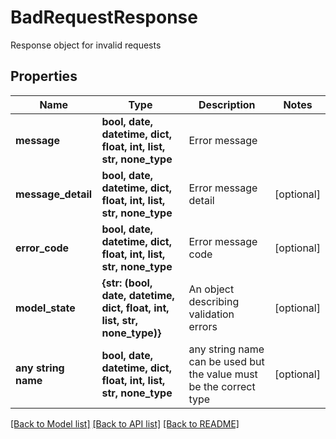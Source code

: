 # BadRequestResponse

Response object for invalid requests

## Properties
Name | Type | Description | Notes
------------ | ------------- | ------------- | -------------
**message** | **bool, date, datetime, dict, float, int, list, str, none_type** | Error message | 
**message_detail** | **bool, date, datetime, dict, float, int, list, str, none_type** | Error message detail | [optional] 
**error_code** | **bool, date, datetime, dict, float, int, list, str, none_type** | Error message code | [optional] 
**model_state** | **{str: (bool, date, datetime, dict, float, int, list, str, none_type)}** | An object describing validation errors | [optional] 
**any string name** | **bool, date, datetime, dict, float, int, list, str, none_type** | any string name can be used but the value must be the correct type | [optional]

[[Back to Model list]](../README.md#documentation-for-models) [[Back to API list]](../README.md#documentation-for-api-endpoints) [[Back to README]](../README.md)


